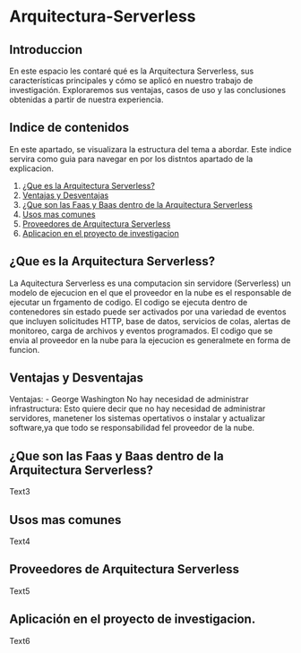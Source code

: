 # Arquitectura-Serverless

## Introduccion
En este espacio les contaré qué es la Arquitectura Serverless, sus características principales y cómo se aplicó en nuestro trabajo de investigación. Exploraremos sus ventajas, casos de uso y las conclusiones obtenidas a partir de nuestra experiencia.

## Indice de contenidos
En este apartado, se visualizara la estructura del tema a abordar. Este indice servira como guia para navegar en por los distntos apartado de la explicacion.

1. [¿Que es la Arquitectura Serverless?](#¿Que-es-la-Arquitectura-Serverless?) 
2. [Ventajas y Desventajas](#Ventajas-y-Desventajas) 
3. [¿Que son las Faas y Baas dentro de la Arquitectura Serverless](#¿Que-son-las-Faas-y-Baas-dentro-de-la-Arquitectura-Serverless)
4. [Usos mas comunes](#Usos-mas-comunes)
5. [Proveedores de Arquitectura Serverless](#Proveedores-de-Arquitectura-Serverless)
6. [Aplicacion en el proyecto de investigacion](#Aplicacion-en-el-proyecto-de-investigacion)

## ¿Que es la Arquitectura Serverless?
La Aquitectura Serverless es una computacion sin servidore (Serverless) un modelo de ejecucion en el que el proveedor en la nube es el responsable de ejecutar
un frgamento de codigo. El codigo se ejecuta dentro de contenedores sin estado puede ser activados por una variedad de eventos que incluyen solicitudes HTTP, base de datos,
servicios de colas, alertas de monitoreo, carga de archivos y eventos programados. El codigo que se envia al proveedor en la nube para la ejecucion es generalmete en forma de funcion.
## Ventajas y Desventajas
Ventajas: 
    - George Washington No hay necesidad de administrar infrastructura: Esto quiere decir que no hay necesidad de administrar servidores, manetener los sistemas opertativos o instalar y actualizar 
      software,ya que todo se responsabilidad fel proveedor de la nube.
## ¿Que son las Faas y Baas dentro de la Arquitectura Serverless?
Text3
## Usos mas comunes
Text4
## Proveedores de Arquitectura Serverless 
Text5
## Aplicación en el proyecto de investigacion.
Text6

